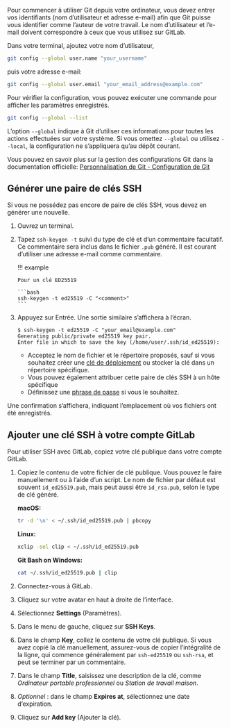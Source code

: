Pour commencer à utiliser Git depuis votre ordinateur, vous devez entrer vos
identifiants (nom d’utilisateur et adresse e-mail) afin que Git puisse vous
identifier comme l’auteur de votre travail. Le nom d’utilisateur et l’e-mail
doivent correspondre à ceux que vous utilisez sur GitLab.

Dans votre terminal, ajoutez votre nom d’utilisateur,

```bash
git config --global user.name "your_username"
```

puis votre adresse e-mail:

```bash
git config --global user.email "your_email_address@example.com"
```

Pour vérifier la configuration, vous pouvez exécuter une commande pour afficher
les paramètres enregistrés.

```bash
git config --global --list
```

L’option `--global` indique à Git d’utiliser ces informations pour toutes les
actions effectuées sur votre système. Si vous omettez `--global` ou utilisez
`--local`, la configuration ne s’appliquera qu’au dépôt courant.

Vous pouvez en savoir plus sur la gestion des configurations Git dans la
documentation officielle:
[Personnalisation de Git - Configuration de Git](https://git-scm.com/book/fr/v2/Personnalisation-de-Git-Configuration-de-Git)

## Générer une paire de clés SSH

Si vous ne possédez pas encore de paire de clés SSH, vous devez en générer une nouvelle.

1.  Ouvrez un terminal.
2.  Tapez `ssh-keygen -t` suivi du type de clé et d’un commentaire facultatif. Ce commentaire sera inclus dans le fichier `.pub` généré. Il est courant d’utiliser une adresse e-mail comme commentaire.

    !!! example

        Pour un clé ED25519

        ```bash
        ssh-keygen -t ed25519 -C "<comment>"
        ```

3.  Appuyez sur Entrée. Une sortie similaire s’affichera à l’écran.

    ```console
    $ ssh-keygen -t ed25519 -C "your_email@example.com"
    Generating public/private ed25519 key pair.
    Enter file in which to save the key (/home/user/.ssh/id_ed25519):
    ```

    - Acceptez le nom de fichier et le répertoire proposés, sauf si vous
      souhaitez créer une
      [clé de déploiement](https://docs.gitlab.com/ee/user/project/deploy_keys/index.html)
      ou stocker la clé dans un répertoire spécifique.
    - Vous pouvez également attribuer cette paire de clés SSH à un hôte spécifique
    - Définissez une [phrase de passe](https://www.ssh.com/ssh/passphrase/) si
      vous le souhaitez.

Une confirmation s’affichera, indiquant l’emplacement où vos fichiers ont été enregistrés.

## Ajouter une clé SSH à votre compte GitLab

Pour utiliser SSH avec GitLab, copiez votre clé publique dans votre compte
GitLab.

1. Copiez le contenu de votre fichier de clé publique. Vous pouvez le faire
   manuellement ou à l’aide d’un script. Le nom de fichier par défaut est
   souvent `id_ed25519.pub`, mais peut aussi être `id_rsa.pub`, selon le type de
   clé généré.

    **macOS:**

    ```bash
    tr -d '\n' < ~/.ssh/id_ed25519.pub | pbcopy
    ```

    **Linux:**

    ```bash
    xclip -sel clip < ~/.ssh/id_ed25519.pub
    ```

    **Git Bash on Windows:**

    ```bash
    cat ~/.ssh/id_ed25519.pub | clip
    ```

2. Connectez-vous à GitLab.
3. Cliquez sur votre avatar en haut à droite de l’interface.
4. Sélectionnez **Settings** (Paramètres).
5. Dans le menu de gauche, cliquez sur **SSH Keys**.
6. Dans le champ **Key**, collez le contenu de votre clé publique. Si vous avez
   copié la clé manuellement, assurez-vous de copier l’intégralité de la ligne,
   qui commence généralement par `ssh-ed25519` ou `ssh-rsa`, et peut se terminer
   par un commentaire.
7. Dans le champ **Title**, saisissez une description de la clé, comme
   _Ordinateur portable professionnel_ ou _Station de travail maison_.
8. *Optionnel* : dans le champ **Expires at**, sélectionnez une date d’expiration.
9. Cliquez sur **Add key** (Ajouter la clé).
